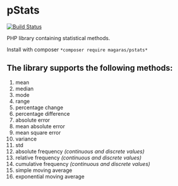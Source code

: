 # pStats
[![Build Status](https://travis-ci.org/magaras/pstats.svg?branch=master)](https://travis-ci.org/magaras/pstats)

PHP library containing statistical methods.


Install with composer `*composer require magaras/pstats*`


The library supports the following methods:
------

1. mean
2. median
3. mode
4. range
5. percentage change
6. percentage difference
7. absolute error
8. mean absolute error
9. mean square error
10. variance
11. std
12. absolute frequency *(continuous and discrete values)*
13. relative frequency *(continuous and discrete values)*
14. cumulative frequency *(continuous and discrete values)*
15. simple moving average
16. exponential moving average
